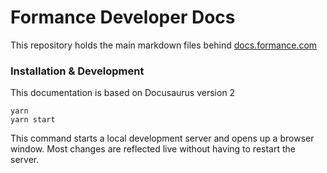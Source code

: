 # Formance Developer Docs

This repository holds the main markdown files behind [docs.formance.com](https://docs.formance.com)

### Installation & Development

This documentation is based on Docusaurus version 2

```SHELL
yarn
yarn start
```

This command starts a local development server and opens up a browser window. Most changes are reflected live without having to restart the server.
